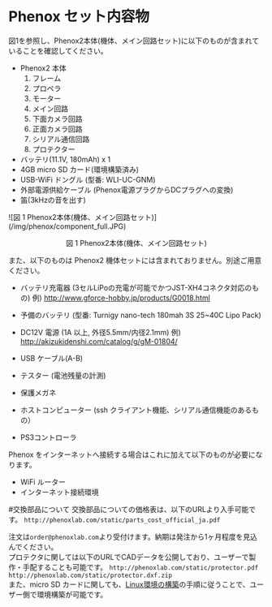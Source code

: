 # Phenox セット内容物
図1を参照し、Phenox2本体(機体、メイン回路セット)に以下のものが含まれていることを確認してください。

- Phenox2 本体
    1. フレーム
    2. プロペラ
    3. モーター
    4. メイン回路
    5. 下面カメラ回路
    6. 正面カメラ回路
    7. シリアル通信回路
    8. プロテクター
- バッテリ(11.1V, 180mAh) x 1
- 4GB micro SD カード(環境構築済み)
- USB-WiFi ドングル (型番: WLI-UC-GNM)
- 外部電源供給ケーブル (Phenox電源プラグからDCプラグへの変換)
- 笛(3kHzの音を出す)

![図 1 Phenox2本体(機体、メイン回路セット)] (/img/phenox/component_full.JPG)
<div align="center">図 1 Phenox2本体(機体、メイン回路セット)</div>

また、以下のものは Phenox2 機体セットには含まれておりません。別途ご用意ください。

- バッテリ充電器 (3セルLiPoの充電が可能でかつJST-XH4コネクタ対応のもの) 
例) http://www.gforce-hobby.jp/products/G0018.html

- 予備のバッテリ (型番: Turnigy nano-tech 180mah 3S 25~40C Lipo Pack)
- DC12V 電源 (1A 以上, 外径5.5mm/内径2.1mm) 
例) http://akizukidenshi.com/catalog/g/gM-01804/

- USB ケーブル(A-B)
- テスター (電池残量の計測)
- 保護メガネ
- ホストコンピューター (ssh クライアント機能、シリアル通信機能のあるもの）
- PS3コントローラ

Phenox をインターネットへ接続する場合はこれに加えて以下のものが必要になります。

- WiFi ルーター
- インターネット接続環境

#交換部品について
交換部品についての価格表は、以下のURLより入手可能です。
``http://phenoxlab.com/static/parts_cost_official_ja.pdf``
  
注文は``order@phenoxlab.com``より受付けます。納期は発注から1ヶ月程度を見込んでください。  
プロテクタに関しては以下のURLでCADデータを公開しており、ユーザーで製作・手配することも可能です。
``http://phenoxlab.com/static/protector.pdf``  
``http://phenoxlab.com/static/protector.dxf.zip``  
また、micro SD カードに関しても、[Linux環境の構築](../dev/env)の手順に従うことで、ユーザー側で環境構築が可能です。

